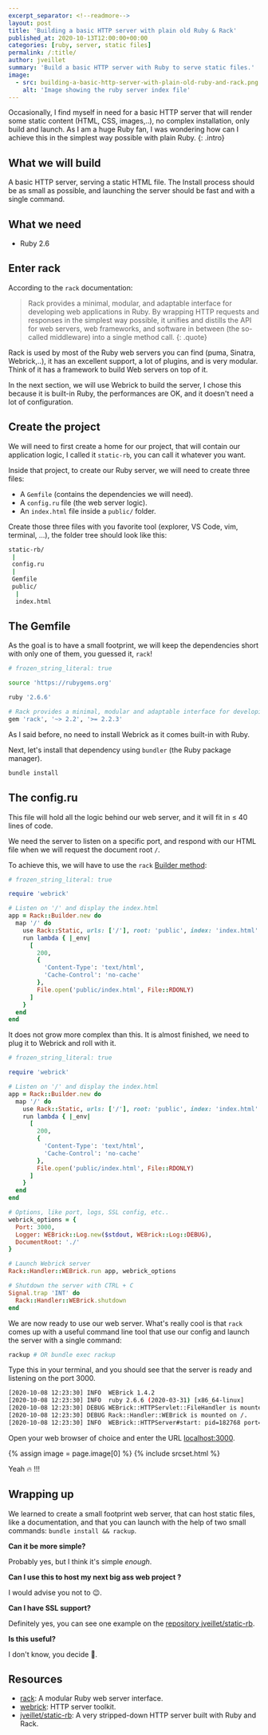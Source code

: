 ```yaml
---
excerpt_separator: <!--readmore-->
layout: post
title: 'Building a basic HTTP server with plain old Ruby & Rack'
published_at: 2020-10-13T12:00:00+00:00
categories: [ruby, server, static files]
permalink: /:title/
author: jveillet
summary: 'Build a basic HTTP server with Ruby to serve static files.'
image:
  - src: building-a-basic-http-server-with-plain-old-ruby-and-rack.png
    alt: 'Image showing the ruby server index file'
---
```


Occasionally, I find myself in need for a basic HTTP server that will render some static content (HTML, CSS, images,..), no complex installation, only build and launch. As I am a huge Ruby fan, I was wondering how can I achieve this in the simplest way possible with plain Ruby.
{: .intro}

## What we will build

A basic HTTP server, serving a static HTML file. The Install process should be as small as possible, and launching the server should be fast and with a single command.

<!--readmore-->

## What we need

- Ruby 2.6

## Enter rack

According to the `rack` documentation:

> Rack provides a minimal, modular, and adaptable interface for developing web applications in Ruby. By wrapping HTTP requests and responses in the simplest way possible, it unifies and distills the API for web servers, web frameworks, and software in between (the so-called middleware) into a single method call.
{: .quote}

Rack is used by most of the Ruby web servers you can find (puma, Sinatra, Webrick,..), it has an excellent support, a lot of plugins, and is very modular. Think of it has a framework to build Web servers on top of it.

In the next section, we will use Webrick to build the server, I chose this because it is built-in Ruby, the performances are OK, and it doesn't need a lot of configuration.

## Create the project

We will need to first create a home for our project, that will contain our application logic, I called it `static-rb`, you can call it whatever you want.

Inside that project, to create our Ruby server, we will need to create three files:

- A `Gemfile` (contains the dependencies we will need).
- A `config.ru` file (the web server logic).
- An `index.html` file inside a `public/` folder.

Create those three files with you favorite tool (explorer, VS Code, vim, terminal, ...), the folder tree should look like this:

```bash
static-rb/
 |
 config.ru
 |
 Gemfile
 public/
  |
  index.html
```

## The Gemfile

As the goal is to have a small footprint, we will keep the dependencies short with only one of them, you guessed it, `rack`!

```bash
# frozen_string_literal: true

source 'https://rubygems.org'

ruby '2.6.6'

# Rack provides a minimal, modular and adaptable interface for developing web applications in Ruby
gem 'rack', '~> 2.2', '>= 2.2.3'
```

As I said before, no need to install Webrick as it comes built-in with Ruby.

Next, let's install that dependency using `bundler` (the Ruby package manager).

```bash
bundle install
```

## The config.ru

This file will hold all the logic behind our web server, and it will fit in ≤ 40 lines of code.

We need the server to listen on a specific port, and respond with our HTML file when we will request the document root `/`.

To achieve this, we will have to use the `rack` [Builder method](https://www.rubydoc.info/github/rack/rack/master/Rack/Builder):

```ruby
# frozen_string_literal: true

require 'webrick'

# Listen on '/' and display the index.html
app = Rack::Builder.new do
  map '/' do
    use Rack::Static, urls: ['/'], root: 'public', index: 'index.html'
    run lambda { |_env|
      [
        200,
        {
          'Content-Type': 'text/html',
          'Cache-Control': 'no-cache'
        },
        File.open('public/index.html', File::RDONLY)
      ]
    }
  end
end
```

It does not grow more complex than this. It is almost finished, we need to plug it to Webrick and roll with it.

```ruby
# frozen_string_literal: true

require 'webrick'

# Listen on '/' and display the index.html
app = Rack::Builder.new do
  map '/' do
    use Rack::Static, urls: ['/'], root: 'public', index: 'index.html'
    run lambda { |_env|
      [
        200,
        {
          'Content-Type': 'text/html',
          'Cache-Control': 'no-cache'
        },
        File.open('public/index.html', File::RDONLY)
      ]
    }
  end
end

# Options, like port, logs, SSL config, etc..
webrick_options = {
  Port: 3000,
  Logger: WEBrick::Log.new($stdout, WEBrick::Log::DEBUG),
  DocumentRoot: './'
}

# Launch Webrick server
Rack::Handler::WEBrick.run app, webrick_options

# Shutdown the server with CTRL + C
Signal.trap 'INT' do
  Rack::Handler::WEBrick.shutdown
end
```

We are now ready to use our web server. What's really cool is that `rack` comes up with a useful command line tool that use our config and launch the server with a single command:

```bash
rackup # OR bundle exec rackup
```

Type this in your terminal, and you should see that the server is ready and listening on the port 3000.

```bash
[2020-10-08 12:23:30] INFO  WEBrick 1.4.2
[2020-10-08 12:23:30] INFO  ruby 2.6.6 (2020-03-31) [x86_64-linux]
[2020-10-08 12:23:30] DEBUG WEBrick::HTTPServlet::FileHandler is mounted on /.
[2020-10-08 12:23:30] DEBUG Rack::Handler::WEBrick is mounted on /.
[2020-10-08 12:23:30] INFO  WEBrick::HTTPServer#start: pid=182768 port=3000
```

Open your web browser of choice and enter the URL [localhost:3000](http://localhost:3000).

{% assign image =  page.image[0] %}
{% include srcset.html %}

Yeah 🔥 !!!

## Wrapping up

We learned to create a small footprint web server, that can host static files, like a documentation, and that you can launch with the help of two small commands: `bundle install && rackup`.

**Can it be more simple?**

Probably yes, but I think it's simple *enough*.

**Can I use this to host my next big ass web project ?**

I would advise you not to 😉.

**Can I have SSL support?**

Definitely yes, you can see one example on the [repository jveillet/static-rb](https://github.com/jveillet/static-rb).

**Is this useful?**

I don't know, you decide 🙂.

## Resources

- [rack](https://github.com/rack/rack): A modular Ruby web server interface.
- [webrick](https://github.com/ruby/webrick): HTTP server toolkit.
- [jveillet/static-rb](https://github.com/jveillet/static-rb): A very stripped-down HTTP server built with Ruby and Rack.
